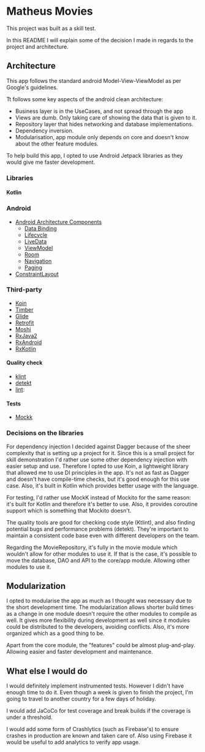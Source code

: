 # Matheus Movies

This project was built as a skill test.

In this README I will explain some of the decision I made in regards to the project and architecture.

## Architecture

This app follows the standard android Model-View-ViewModel as per Google's guidelines.

Tt follows some key aspects of the android clean architecture:
- Business layer is in the UseCases, and not spread through the app
- Views are dumb. Only taking care of showing the data that is given to it.
- Repository layer that hides networking and database implementations.
- Dependency inversion.
- Modularisation, app module only depends on core and doesn't know about the other feature modules.

To help build this app, I opted to use Android Jetpack libraries as they would give me faster development.

### Libraries

#### Kotlin

### Android
- [Android Architecture Components](https://developer.android.com/topic/libraries/architecture)
  - [Data Binding](https://developer.android.com/topic/libraries/data-binding)
  - [Lifecycle](https://developer.android.com/topic/libraries/architecture/lifecycle)
  - [LiveData](https://developer.android.com/topic/libraries/architecture/livedata)
  - [ViewModel](https://developer.android.com/topic/libraries/architecture/viewmodel)
  - [Room](https://developer.android.com/topic/libraries/architecture/room)
  - [Navigation](https://developer.android.com/guide/navigation/navigation-getting-started)
  - [Paging](https://developer.android.com/topic/libraries/architecture/paging/)
- [ConstraintLayout](https://developer.android.com/training/constraint-layout/)

### Third-party
- [Koin](https://insert-koin.io/)
- [Timber](https://github.com/JakeWharton/timber)
- [Glide](https://github.com/bumptech/glide)
- [Retrofit](https://square.github.io/retrofit/)
- [Moshi](https://github.com/square/moshi)
- [RxJava2](https://github.com/ReactiveX/RxJava)
- [RxAndroid](https://github.com/ReactiveX/RxAndroid)
- [RxKotlin](https://github.com/ReactiveX/RxKotlin)

#### Quality check
- [klint](https://github.com/shyiko/ktlint)
- [detekt](https://github.com/arturbosch/detekt)
- [lint](https://developer.android.com/studio/write/lint):

#### Tests
- [Mockk](https://github.com/mockk/mockk)

### Decisions on the libraries

For dependency injection I decided against Dagger because of the sheer complexity that is setting up a project for it.
Since this is a small project for skill demonstration I'd rather use some other dependency injection with easier
setup and use. Therefore I opted to use Koin, a lightweight library that allowed me to use DI principles in the app.
It's not as fast as Dagger and doesn't have compile-time checks, but it's good enough for this use case. Also, it's built
in Kotlin which provides better usage with the language.

For testing, I'd rather use MockK instead of Mockito for the same reason: it's built for Kotlin and therefore it's better to use.
Also, it provides coroutine support which is something that Mockito doesn't.

The quality tools are good for checking code style (Ktlint), and also finding potential bugs and performance problems (detekt).
They're important to maintain a consistent code base even with different developers on the team.

Regarding the MovieRepository, it's fully in the movie module which wouldn't allow for other modules to use it.
If that is the case, it's possible to move the database, DAO and API to the core/app module. Allowing other modules to use it.

## Modularization

I opted to modularise the app as much as I thought was necessary due to the short development time.
The modularization allows shorter build times as a change in one module doesn't require the other modules to compile as well.
It gives more flexibility during development as well since it modules could be distributed to the developers, avoiding conflicts.
Also, it's more organized which as a good thing to be.

Apart from the core module, the "features" could be almost plug-and-play. Allowing easier and faster development and maintenance.

## What else I would do

I would definitely implement instrumented tests. However I didn't have enough time to do it. 
Even though a week is given to finish the project, I'm going to travel to another country for a few days of holiday.

I would add JaCoCo for test coverage and break builds if the coverage is under a threshold.

I would add some form of Crashlytics (such as Firebase's) to ensure crashes in production are known and taken care of.
Also using Firebase it would be useful to add analytics to verify app usage.
